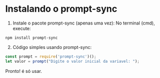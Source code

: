 # Instalando o prompt-sync

1. Instale o pacote prompt-sync (apenas uma vez):
No terminal (cmd), execute:
```shell
npm install prompt-sync
``` 
2. Código simples usando prompt-sync:
```javascript
const prompt = require('prompt-sync')();
let valor = prompt("Digite o valor inicial da variavel: ");
```

Pronto! é só usar.
